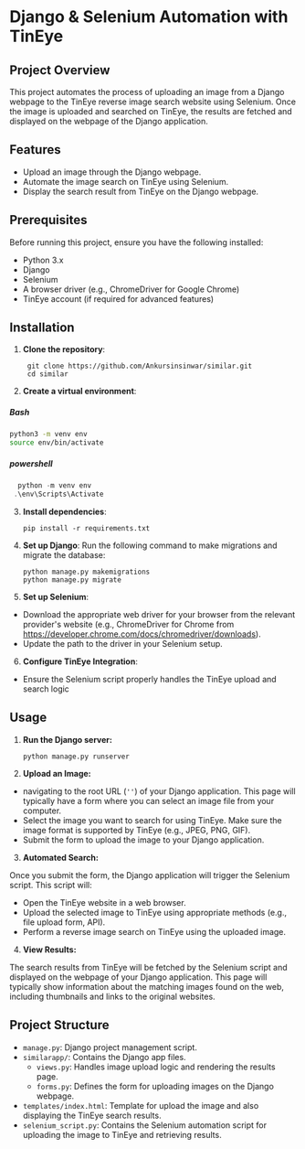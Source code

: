 # Django & Selenium Automation with TinEye

## Project Overview
This project automates the process of uploading an image from a Django webpage to the TinEye reverse image search website using Selenium. Once the image is uploaded and searched on TinEye, the results are fetched and displayed on the webpage of the Django application.

## Features
- Upload an image through the Django webpage.
- Automate the image search on TinEye using Selenium.
- Display the search result from TinEye on the Django webpage.

## Prerequisites
Before running this project, ensure you have the following installed:
- Python 3.x
- Django
- Selenium
- A browser driver (e.g., ChromeDriver for Google Chrome)
- TinEye account (if required for advanced features)

## Installation

1. **Clone the repository**:
   ```
    git clone https://github.com/Ankursinsinwar/similar.git
    cd similar
   ```
2. **Create a virtual environment**:
##### Bash
   ```bash
   python3 -m venv env
  source env/bin/activate

```

##### powershell
  ```powershell
    python -m venv env
   .\env\Scripts\Activate
```
3. **Install dependencies**:
   ```
   pip install -r requirements.txt
   ```

4. **Set up Django**: Run the following command to make migrations and migrate the database:
   ```
   python manage.py makemigrations
   python manage.py migrate
   ```
5. **Set up Selenium**:
- Download the appropriate web driver for your browser from the relevant provider's website (e.g., ChromeDriver for Chrome from https://developer.chrome.com/docs/chromedriver/downloads).
- Update the path to the driver in your Selenium setup.

6. **Configure TinEye Integration**:
- Ensure the Selenium script properly handles the TinEye upload and search logic

## Usage

1. **Run the Django server:**

   ```
   python manage.py runserver
   ```

2. **Upload an Image:**

* navigating to the root URL (`''`) of your Django application. This page will typically have a form where you can select an image file from your computer.
* Select the image you want to search for using TinEye. Make sure the image format is supported by TinEye (e.g., JPEG, PNG, GIF).
* Submit the form to upload the image to your Django application.

3. **Automated Search:**

Once you submit the form, the Django application will trigger the Selenium script. This script will:

  * Open the TinEye website in a web browser.
  * Upload the selected image to TinEye using appropriate methods (e.g., file upload form, API).
  * Perform a reverse image search on TinEye using the uploaded image.

4. **View Results:**

The search results from TinEye will be fetched by the Selenium script and displayed on the webpage of your Django application. This page will typically show information about the matching images found on the web, including thumbnails and links to the original websites.

## Project Structure

* `manage.py`: Django project management script.
* `similarapp/`: Contains the Django app files.
    * `views.py`: Handles image upload logic and rendering the results page.
    * `forms.py`: Defines the form for uploading images on the Django webpage.
* `templates/index.html`: Template for upload the image and also displaying the TinEye search results.
* `selenium_script.py`: Contains the Selenium automation script for uploading the image to TinEye and retrieving results.
